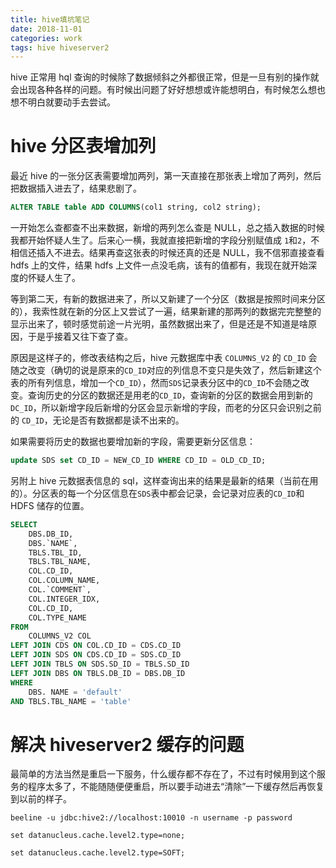```yaml
---
title: hive填坑笔记
date: 2018-11-01
categories: work
tags: hive hiveserver2
---
```


hive 正常用 hql 查询的时候除了数据倾斜之外都很正常，但是一旦有别的操作就会出现各种各样的问题。有时候出问题了好好想想或许能想明白，有时候怎么想也想不明白就要动手去尝试。

# hive 分区表增加列

最近 hive 的一张分区表需要增加两列，第一天直接在那张表上增加了两列，然后把数据插入进去了，结果悲剧了。

```sql
ALTER TABLE table ADD COLUMNS(col1 string, col2 string);
```

一开始怎么查都查不出来数据，新增的两列怎么查是 NULL，总之插入数据的时候我都开始怀疑人生了。后来心一横，我就直接把新增的字段分别赋值成 `1`和`2`，不相信还插入不进去。结果再查这张表的时候还真的还是 NULL，我不信邪直接查看 hdfs 上的文件，结果 hdfs 上文件一点没毛病，该有的值都有，我现在就开始深度的怀疑人生了。

等到第二天，有新的数据进来了，所以又新建了一个分区（数据是按照时间来分区的），我索性就在新的分区上又尝试了一遍，结果新建的那两列的数据完完整整的显示出来了，顿时感觉前途一片光明，虽然数据出来了，但是还是不知道是啥原因，于是乎接着又往下查了查。

原因是这样子的，修改表结构之后，hive 元数据库中表 `COLUMNS_V2` 的 `CD_ID` 会随之改变（确切的说是原来的`CD_ID`对应的列信息不变只是失效了，然后新建这个表的所有列信息，增加一个`CD_ID`），然而`SDS`记录表分区中的`CD_ID`不会随之改变。查询历史的分区的数据还是用老的`CD_ID`，查询新的分区的数据会用到新的`DC_ID`，所以新增字段后新增的分区会显示新增的字段，而老的分区只会识别之前的 `CD_ID`，无论是否有数据都是读不出来的。

如果需要将历史的数据也要增加新的字段，需要更新分区信息：

```sql
update SDS set CD_ID = NEW_CD_ID WHERE CD_ID = OLD_CD_ID;
```

另附上 hive 元数据表信息的 sql，这样查询出来的结果是最新的结果（当前在用的）。分区表的每一个分区信息在`SDS`表中都会记录，会记录对应表的`CD_ID`和 HDFS 储存的位置。

```sql
SELECT
	DBS.DB_ID,
	DBS.`NAME`,
	TBLS.TBL_ID,
	TBLS.TBL_NAME,
	COL.CD_ID,
	COL.COLUMN_NAME,
	COL.`COMMENT`,
	COL.INTEGER_IDX,
	COL.CD_ID,
	COL.TYPE_NAME
FROM
	COLUMNS_V2 COL
LEFT JOIN CDS ON COL.CD_ID = CDS.CD_ID
LEFT JOIN SDS ON CDS.CD_ID = SDS.CD_ID
LEFT JOIN TBLS ON SDS.SD_ID = TBLS.SD_ID
LEFT JOIN DBS ON TBLS.DB_ID = DBS.DB_ID
WHERE
	DBS. NAME = 'default'
AND TBLS.TBL_NAME = 'table'
```

# 解决 hiveserver2 缓存的问题

最简单的方法当然是重启一下服务，什么缓存都不存在了，不过有时候用到这个服务的程序太多了，不能随随便便重启，所以要手动进去“清除”一下缓存然后再恢复到以前的样子。

```shell
beeline -u jdbc:hive2://localhost:10010 -n username -p password

set datanucleus.cache.level2.type=none;

set datanucleus.cache.level2.type=SOFT;
```
